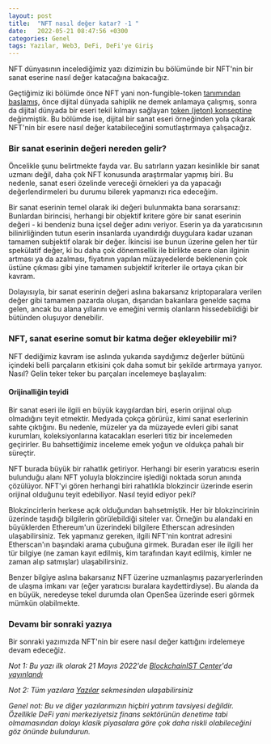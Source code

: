```yaml
---
layout: post
title:  "NFT nasıl değer katar? -1 "
date:   2022-05-21 08:47:56 +0300
categories: Genel
tags: Yazılar, Web3, DeFi, DeFi'ye Giriş
---
```


NFT dünyasının incelediğimiz yazı dizimizin bu bölümünde bir NFT'nin bir sanat eserine nasıl değer katacağına bakacağız. 

Geçtiğimiz iki bölümde önce NFT yani non-fungible-token [tanımından başlamış](/genel/2022/03/28/nedir-bu-nftler.html), önce dijital dünyada sahiplik ne demek anlamaya çalışmış, sonra da dijital dünyada bir eseri tekil kılmayı sağlayan [token (jeton) konseptine](/genel/2022/04/17/tokenler-ve-farklari.html) değinmiştik. Bu bölümde ise, dijital bir sanat eseri örneğinden yola çıkarak NFT'nin bir esere nasıl değer katabileceğini somutlaştırmaya çalışacağız. 

### Bir sanat eserinin değeri nereden gelir?
Öncelikle şunu belirtmekte fayda var. Bu satırların yazarı kesinlikle bir sanat uzmanı değil, daha çok NFT konusunda araştırmalar yapmış biri. Bu nedenle, sanat eseri özelinde vereceği örnekleri ya da yapacağı değerlendirmeleri bu durumu bilerek yapmanızı rica edeceğim. 

Bir sanat eserinin temel olarak iki değeri bulunmakta bana sorarsanız: Bunlardan birincisi, herhangi bir objektif kritere göre bir sanat eserinin değeri - ki bendeniz buna içsel değer adını veriyor. Eserin ya da yaratıcısının bilinirliğinden tutun eserin insanlarda uyandırdığı duygulara kadar uzanan tamamen subjektif olarak bir değer. İkincisi ise bunun üzerine gelen her tür spekülatif değer, ki bu daha çok dönemsellik ile birlikte esere olan ilginin artması ya da azalması, fiyatının yapılan müzayedelerde beklenenin çok üstüne çıkması gibi yine tamamen subjektif kriterler ile ortaya çıkan bir kavram. 

Dolayısıyla, bir sanat eserinin değeri aslına bakarsanız kriptoparalara verilen değer gibi tamamen pazarda oluşan, dışarıdan bakanlara genelde saçma gelen, ancak bu alana yıllarını ve emeğini vermiş olanların hissedebildiği bir bütünden oluşuyor denebilir. 

### NFT, sanat eserine somut bir katma değer ekleyebilir mi?
NFT dediğimiz kavram ise aslında yukarıda saydığımız değerler bütünü içindeki belli parçaların etkisini çok daha somut bir şekilde artırmaya yarıyor. Nasıl? Gelin teker teker bu parçaları incelemeye başlayalım: 

#### Orijinalliğin teyidi
Bir sanat eseri ile ilgili en büyük kaygılardan biri, eserin orijinal olup olmadığını teyit etmektir. Medyada çokça görürüz, kimi sanat eserlerinin sahte çıktığını. Bu nedenle, müzeler ya da müzayede evleri gibi sanat kurumları, koleksiyonlarına katacakları eserleri titiz bir incelemeden geçirirler. Bu bahsettiğimiz inceleme emek yoğun ve oldukça pahalı bir süreçtir. 

NFT burada büyük bir rahatlık getiriyor. Herhangi bir eserin yaratıcısı eserin bulunduğu alanı NFT yoluyla blokzincire işlediği noktada sorun anında çözülüyor. NFT'yi gören herhangi biri rahatlıkla blokzincir üzerinde eserin orijinal olduğunu teyit edebiliyor. Nasıl teyid ediyor peki? 

Blokzincirlerin herkese açık olduğundan bahsetmiştik. Her bir blokzincirinin üzerinde taşıdığı bilgilerin görülebildiği siteler var. Örneğin bu alandaki en büyüklerden Ethereum'un üzerindeki bilgilere Etherscan adresinden ulaşabilirsiniz. Tek yapmanız gereken, ilgili NFT'nin kontrat adresini Etherscan'ın başındaki arama çubuğuna girmek. Buradan eser ile ilgili her tür bilgiye (ne zaman kayıt edilmiş, kim tarafından kayıt edilmiş, kimler ne zaman alıp satmışlar) ulaşabilirsiniz. 

Benzer bilgiye aslına bakarsanız NFT üzerine uzmanlaşmış pazaryerlerinden de ulaşma imkanı var (eğer yaratıcısı buralara kaydettirdiyse). Bu alanda da en büyük, neredeyse tekel durumda olan OpenSea üzerinde eseri görmek mümkün olabilmekte. 

### Devamı bir sonraki yazıya
Bir sonraki yazımızda NFT'nin bir esere nasıl değer kattığını irdelemeye devam edeceğiz. 


*Not 1: Bu yazı ilk olarak 21 Mayıs 2022'de [BlockchainIST Center](https://medium.com/blockchainist-center)'da [yayınlandı]()*

*Not 2: Tüm yazılara [Yazılar](/articles/) sekmesinden ulaşabilirsiniz*

*Genel not: Bu ve diğer yazılarımızın hiçbiri yatırım tavsiyesi değildir. Özellikle DeFi yani merkeziyetsiz finans sektörünün denetime tabi olmamasından dolayı klasik piyasalara göre çok daha riskli olabileceğini göz önünde bulundurun.* 
